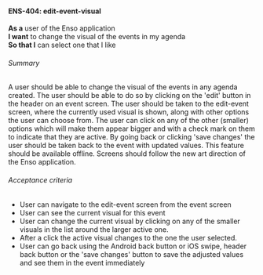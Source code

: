 #### ENS-404: edit-event-visual
**As a** user of the Enso application <br />
**I want** to change the visual of the events in my agenda <br />
**So that I** can select one that I like

###### Summary
A user should be able to change the visual of the events in any agenda created. The user should be able to do so by clicking on the 'edit' button in the header on an event screen. The user should be taken to the edit-event screen, where the currently used visual is shown, along with other options the user can choose from. The user can click on any of the other (smaller) options which will make them appear bigger and with a check mark on them to indicate that they are active. By going back or clicking 'save changes' the user should be taken back to the event with updated values. This feature should be available offline. Screens should follow the new art direction of the Enso application.

###### Acceptance criteria
- User can navigate to the edit-event screen from the event screen
- User can see the current visual for this event
- User can change the current visual by clicking on any of the smaller visuals in the list around the larger active one.
- After a click the active visual changes to the one the user selected.
- User can go back using the Android back button or iOS swipe, header back button or the 'save changes' button to save the adjusted values and see them in the event immediately
